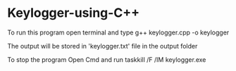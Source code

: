 # Keylogger-using-C++
To run this program open terminal and type
g++ keylogger.cpp -o keylogger

The output will be stored in 'keylogger.txt' file in the output folder

To stop the program Open Cmd and run 
taskkill /F /IM keylogger.exe
